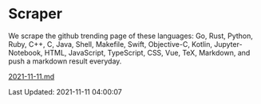# Scraper

We scrape the github trending page of these languages: Go, Rust, Python, Ruby, C++, C, Java, Shell, Makefile, Swift, Objective-C, Kotlin, Jupyter-Notebook, HTML, JavaScript, TypeScript, CSS, Vue, TeX, Markdown, and push a markdown result everyday.

[2021-11-11.md](https://github.com/yangwenmai/github-trending-backup/blob/master/2021-11-11.md)

Last Updated: 2021-11-11 04:00:07